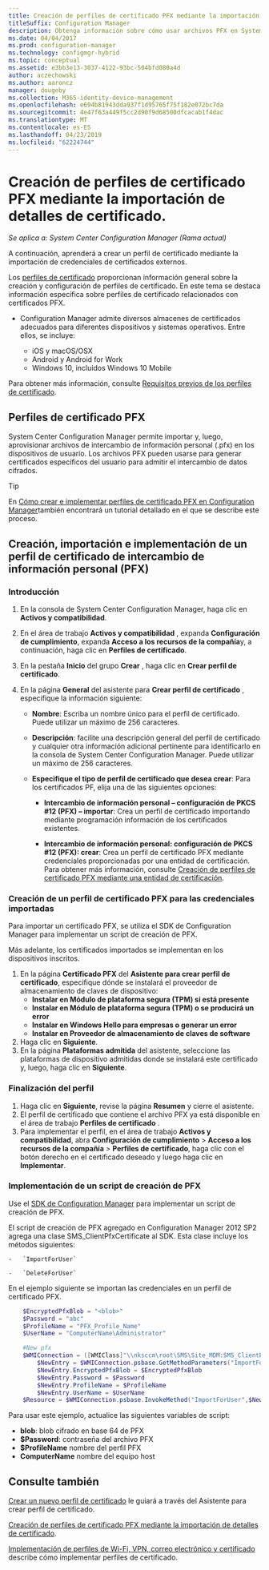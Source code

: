 ```yaml
---
title: Creación de perfiles de certificado PFX mediante la importación de detalles de certificado
titleSuffix: Configuration Manager
description: Obtenga información sobre cómo usar archivos PFX en System Center Configuration Manager para generar certificados específicos del usuario que admiten el intercambio de datos cifrados.
ms.date: 04/04/2017
ms.prod: configuration-manager
ms.technology: configmgr-hybrid
ms.topic: conceptual
ms.assetid: e3bb3e13-3037-4122-93bc-504bfd080a4d
author: aczechowski
ms.author: aaroncz
manager: dougeby
ms.collection: M365-identity-device-management
ms.openlocfilehash: e694b81943dda937f1d95765f75f182e072bc7da
ms.sourcegitcommit: 4e47f63a449f5cc2d90f9d68500dfcacab1f4dac
ms.translationtype: MT
ms.contentlocale: es-ES
ms.lasthandoff: 04/23/2019
ms.locfileid: "62224744"
---
```

# <a name="how-to-create-pfx-certificate-profiles-by-importing-certificate-details"></a>Creación de perfiles de certificado PFX mediante la importación de detalles de certificado.

*Se aplica a: System Center Configuration Manager (Rama actual)*


A continuación, aprenderá a crear un perfil de certificado mediante la importación de credenciales de certificados externos.  

Los [perfiles de certificado](../../protect/deploy-use/introduction-to-certificate-profiles.md) proporcionan información general sobre la creación y configuración de perfiles de certificado. En este tema se destaca información específica sobre perfiles de certificado relacionados con certificados PFX.

- Configuration Manager admite diversos almacenes de certificados adecuados para diferentes dispositivos y sistemas operativos.  Entre ellos, se incluye:

  -   iOS y macOS/OSX
  -   Android y Android for Work
  -   Windows 10, incluidos Windows 10 Mobile

Para obtener más información, consulte [Requisitos previos de los perfiles de certificado](../../protect/plan-design/prerequisites-for-certificate-profiles.md).

## <a name="pfx-certificate-profiles"></a>Perfiles de certificado PFX
System Center Configuration Manager permite importar y, luego, aprovisionar archivos de intercambio de información personal (.pfx) en los dispositivos de usuario. Los archivos PFX pueden usarse para generar certificados específicos del usuario para admitir el intercambio de datos cifrados.

> [!TIP]  
>  En [Cómo crear e implementar perfiles de certificado PFX en Configuration Manager](http://blogs.technet.com/b/karanrustagi/archive/2015/09/01/how-to-create-and-deploy-pfx-certificate-profiles-in-configuration-manager.aspx)también encontrará un tutorial detallado en el que se describe este proceso.  

## <a name="create-import-and-deploy-a-personal-information-exchange-pfx-certificate-profile"></a>Creación, importación e implementación de un perfil de certificado de intercambio de información personal (PFX)  

### <a name="get-started"></a>Introducción

1.  En la consola de System Center Configuration Manager, haga clic en **Activos y compatibilidad**.  
2.  En el área de trabajo **Activos y compatibilidad** , expanda **Configuración de cumplimiento**, expanda **Acceso a los recursos de la compañía**y, a continuación, haga clic en **Perfiles de certificado**.  

3.  En la pestaña **Inicio** del grupo **Crear** , haga clic en **Crear perfil de certificado**.

4.  En la página **General** del asistente para **Crear perfil de certificado** , especifique la información siguiente:  

    -   **Nombre**: Escriba un nombre único para el perfil de certificado. Puede utilizar un máximo de 256 caracteres.  

    -   **Descripción**: facilite una descripción general del perfil de certificado y cualquier otra información adicional pertinente para identificarlo en la consola de System Center Configuration Manager. Puede utilizar un máximo de 256 caracteres.  

    -   **Especifique el tipo de perfil de certificado que desea crear**: Para los certificados PF, elija una de las siguientes opciones:  

        -   **Intercambio de información personal – configuración de PKCS #12 (PFX) – importar**: Crea un perfil de certificado importando mediante programación información de los certificados existentes.  

        -   **Intercambio de información personal: configuración de PKCS #12 (PFX): crear**: Crea un perfil de certificado PFX mediante credenciales proporcionadas por una entidad de certificación.  Para obtener más información, consulte [Creación de perfiles de certificado PFX mediante una entidad de certificación](../../mdm/deploy-use/create-pfx-certificate-profiles.md).


### <a name="create-a-pfx-certificate-profile-for-the-imported-credentials"></a>Creación de un perfil de certificado PFX para las credenciales importadas

Para importar un certificado PFX, se utiliza el SDK de Configuration Manager para implementar un script de creación de PFX. 

Más adelante, los certificados importados se implementan en los dispositivos inscritos.

1. En la página **Certificado PFX** del **Asistente para crear perfil de certificado**, especifique dónde se instalará el proveedor de almacenamiento de claves de dispositivo:
    -   **Instalar en Módulo de plataforma segura (TPM) si está presente**  
    -   **Instalar en Módulo de plataforma segura (TPM) o se producirá un error** 
    -   **Instalar en Windows Hello para empresas o generar un error** 
    -   **Instalar en Proveedor de almacenamiento de claves de software** 
2. Haga clic en **Siguiente**. 
3. En la página **Plataformas admitida** del asistente, seleccione las plataformas de dispositivo admitidas donde se instalará este certificado y, luego, haga clic en **Siguiente**.

### <a name="finish-the-profile"></a>Finalización del perfil

1.  Haga clic en **Siguiente**, revise la página **Resumen** y cierre el asistente.  
2.  El perfil de certificado que contiene el archivo PFX ya está disponible en el área de trabajo **Perfiles de certificado** . 
3.  Para implementar el perfil, en el área de trabajo **Activos y compatibilidad**, abra **Configuración de cumplimiento** > **Acceso a los recursos de la compañía** > **Perfiles de certificado**, haga clic con el botón derecho en el certificado deseado y luego haga clic en **Implementar**. 

### <a name="deploy-a-create-pfx-script"></a>Implementación de un script de creación de PFX

Use el [SDK de Configuration Manager](http://go.microsoft.com/fwlink/?LinkId=613525) para implementar un script de creación de PFX. 

El script de creación de PFX agregado en Configuration Manager 2012 SP2 agrega una clase SMS_ClientPfxCertificate al SDK. Esta clase incluye los métodos siguientes:  

    -   `ImportForUser`  

    -   `DeleteForUser`  

En el ejemplo siguiente se importan las credenciales en un perfil de certificado PFX.

``` powershell
    $EncryptedPfxBlob = "<blob>"  
    $Password = "abc"  
    $ProfileName = "PFX_Profile_Name"  
    $UserName = "ComputerName\Administrator"  

    #New pfx  
    $WMIConnection = ([WMIClass]"\\nksccm\root\SMS\Site_MDM:SMS_ClientPfxCertificate")  
        $NewEntry = $WMIConnection.psbase.GetMethodParameters("ImportForUser")  
        $NewEntry.EncryptedPfxBlob = $EncryptedPfxBlob  
        $NewEntry.Password = $Password  
        $NewEntry.ProfileName = $ProfileName  
        $NewEntry.UserName = $UserName  
    $Resource = $WMIConnection.psbase.InvokeMethod("ImportForUser",$NewEntry,$null)  
```  

Para usar este ejemplo, actualice las siguientes variables de script:  

   -   **blob**\: blob cifrado en base 64 de PFX  
   -   **$Password**: contraseña del archivo PFX  
   -   **$ProfileName** nombre del perfil PFX  
   -   **ComputerName** nombre del equipo host   

## <a name="see-also"></a>Consulte también
[Crear un nuevo perfil de certificado](../../protect/deploy-use/create-certificate-profiles.md) le guiará a través del Asistente para crear perfil de certificado.

[Creación de perfiles de certificado PFX mediante la importación de detalles de certificado](../../mdm/deploy-use/create-pfx-certificate-profiles.md).

[Implementación de perfiles de Wi-Fi, VPN, correo electrónico y certificado](../../protect/deploy-use/deploy-wifi-vpn-email-cert-profiles.md) describe cómo implementar perfiles de certificado.
